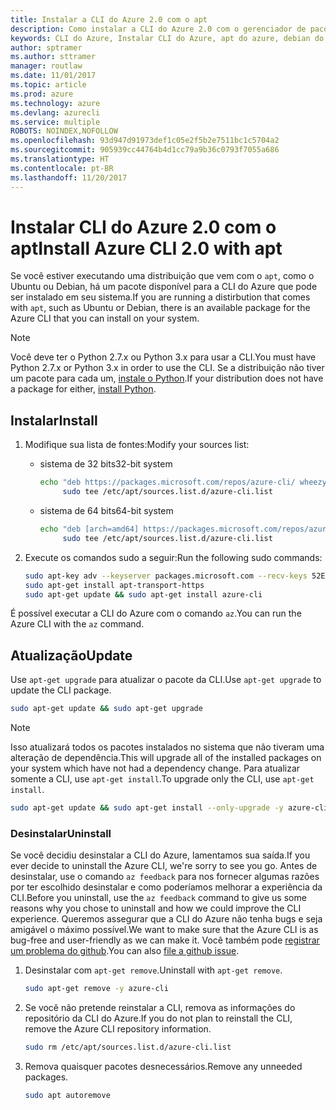 ```yaml
---
title: Instalar a CLI do Azure 2.0 com o apt
description: Como instalar a CLI do Azure 2.0 com o gerenciador de pacotes apt
keywords: CLI do Azure, Instalar CLI do Azure, apt do azure, debian do azure, ubuntu do azure
author: sptramer
ms.author: sttramer
manager: routlaw
ms.date: 11/01/2017
ms.topic: article
ms.prod: azure
ms.technology: azure
ms.devlang: azurecli
ms.service: multiple
ROBOTS: NOINDEX,NOFOLLOW
ms.openlocfilehash: 93d947d91973def1c05e2f5b2e7511bc1c5704a2
ms.sourcegitcommit: 905939cc44764b4d1cc79a9b36c0793f7055a686
ms.translationtype: HT
ms.contentlocale: pt-BR
ms.lasthandoff: 11/20/2017
---
```

# <a name="install-azure-cli-20-with-apt"></a><span data-ttu-id="89559-104">Instalar CLI do Azure 2.0 com o apt</span><span class="sxs-lookup"><span data-stu-id="89559-104">Install Azure CLI 2.0 with apt</span></span>

<span data-ttu-id="89559-105">Se você estiver executando uma distribuição que vem com o `apt`, como o Ubuntu ou Debian, há um pacote disponível para a CLI do Azure que pode ser instalado em seu sistema.</span><span class="sxs-lookup"><span data-stu-id="89559-105">If you are running a distirbution that comes with `apt`, such as Ubuntu or Debian, there is an available package for the Azure CLI that you can install on your system.</span></span>

> [!NOTE]
> <span data-ttu-id="89559-106">Você deve ter o Python 2.7.x ou Python 3.x para usar a CLI.</span><span class="sxs-lookup"><span data-stu-id="89559-106">You must have Python 2.7.x or Python 3.x in order to use the CLI.</span></span> <span data-ttu-id="89559-107">Se a distribuição não tiver um pacote para cada um, [instale o Python](https://www.python.org/downloads/).</span><span class="sxs-lookup"><span data-stu-id="89559-107">If your distribution does not have a package for either, [install Python](https://www.python.org/downloads/).</span></span>

## <a name="install"></a><span data-ttu-id="89559-108">Instalar</span><span class="sxs-lookup"><span data-stu-id="89559-108">Install</span></span>

1. <span data-ttu-id="89559-109">Modifique sua lista de fontes:</span><span class="sxs-lookup"><span data-stu-id="89559-109">Modify your sources list:</span></span>
 
   - <span data-ttu-id="89559-110">sistema de 32 bits</span><span class="sxs-lookup"><span data-stu-id="89559-110">32-bit system</span></span>

     ```bash
     echo "deb https://packages.microsoft.com/repos/azure-cli/ wheezy main" | \
          sudo tee /etc/apt/sources.list.d/azure-cli.list
     ```

   - <span data-ttu-id="89559-111">sistema de 64 bits</span><span class="sxs-lookup"><span data-stu-id="89559-111">64-bit system</span></span>

     ```bash
     echo "deb [arch=amd64] https://packages.microsoft.com/repos/azure-cli/ wheezy main" | \
          sudo tee /etc/apt/sources.list.d/azure-cli.list
     ```

2. <span data-ttu-id="89559-112">Execute os comandos sudo a seguir:</span><span class="sxs-lookup"><span data-stu-id="89559-112">Run the following sudo commands:</span></span>

   ```bash
   sudo apt-key adv --keyserver packages.microsoft.com --recv-keys 52E16F86FEE04B979B07E28DB02C46DF417A0893
   sudo apt-get install apt-transport-https
   sudo apt-get update && sudo apt-get install azure-cli
   ```

<span data-ttu-id="89559-113">É possível executar a CLI do Azure com o comando `az`.</span><span class="sxs-lookup"><span data-stu-id="89559-113">You can run the Azure CLI with the `az` command.</span></span>

## <a name="update"></a><span data-ttu-id="89559-114">Atualização</span><span class="sxs-lookup"><span data-stu-id="89559-114">Update</span></span>

<span data-ttu-id="89559-115">Use `apt-get upgrade` para atualizar o pacote da CLI.</span><span class="sxs-lookup"><span data-stu-id="89559-115">Use `apt-get upgrade` to update the CLI package.</span></span>

   ```bash
   sudo apt-get update && sudo apt-get upgrade
   ```

> [!NOTE]
> <span data-ttu-id="89559-116">Isso atualizará todos os pacotes instalados no sistema que não tiveram uma alteração de dependência.</span><span class="sxs-lookup"><span data-stu-id="89559-116">This will upgrade all of the installed packages on your system which have not had a dependency change.</span></span>
> <span data-ttu-id="89559-117">Para atualizar somente a CLI, use `apt-get install`.</span><span class="sxs-lookup"><span data-stu-id="89559-117">To upgrade only the CLI, use `apt-get install`.</span></span>
> ```bash
> sudo apt-get update && sudo apt-get install --only-upgrade -y azure-cli
> ```

### <a name="uninstall"></a><span data-ttu-id="89559-118">Desinstalar</span><span class="sxs-lookup"><span data-stu-id="89559-118">Uninstall</span></span>

<span data-ttu-id="89559-119">Se você decidiu desinstalar a CLI do Azure, lamentamos sua saída.</span><span class="sxs-lookup"><span data-stu-id="89559-119">If you ever decide to uninstall the Azure CLI, we're sorry to see you go.</span></span> <span data-ttu-id="89559-120">Antes de desinstalar, use o comando `az feedback` para nos fornecer algumas razões por ter escolhido desinstalar e como poderíamos melhorar a experiência da CLI.</span><span class="sxs-lookup"><span data-stu-id="89559-120">Before you uninstall, use the `az feedback` command to give us some reasons why you chose to uninstall and how we could improve the CLI experience.</span></span> <span data-ttu-id="89559-121">Queremos assegurar que a CLI do Azure não tenha bugs e seja amigável o máximo possível.</span><span class="sxs-lookup"><span data-stu-id="89559-121">We want to make sure that the Azure CLI is as bug-free and user-friendly as we can make it.</span></span> <span data-ttu-id="89559-122">Você também pode [registrar um problema do github](https://github.com/Azure/azure-cli/issues).</span><span class="sxs-lookup"><span data-stu-id="89559-122">You can also [file a github issue](https://github.com/Azure/azure-cli/issues).</span></span>

1. <span data-ttu-id="89559-123">Desinstalar com `apt-get remove`.</span><span class="sxs-lookup"><span data-stu-id="89559-123">Uninstall with `apt-get remove`.</span></span>

    ```bash
    sudo apt-get remove -y azure-cli
    ```

2. <span data-ttu-id="89559-124">Se você não pretende reinstalar a CLI, remova as informações do repositório da CLI do Azure.</span><span class="sxs-lookup"><span data-stu-id="89559-124">If you do not plan to reinstall the CLI, remove the Azure CLI repository information.</span></span>

   ```bash
   sudo rm /etc/apt/sources.list.d/azure-cli.list
   ```

3. <span data-ttu-id="89559-125">Remova quaisquer pacotes desnecessários.</span><span class="sxs-lookup"><span data-stu-id="89559-125">Remove any unneeded packages.</span></span>

   ```bash
   sudo apt autoremove
   ```
